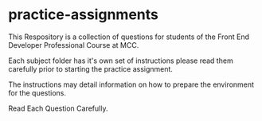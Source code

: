 # practice-assignments
 
This Respository is a collection of questions for students of the Front End Developer Professional Course at MCC.

Each subject folder has it's own set of instructions please read them carefully prior to starting the practice assignment.

The instructions may detail information on how to prepare the environment for the questions.

Read Each Question Carefully.
